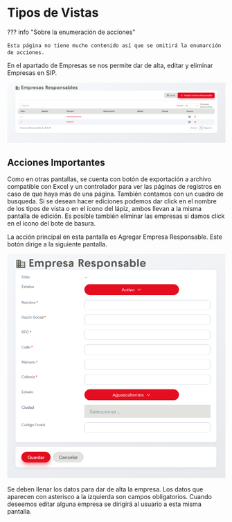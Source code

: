 # Tipos de Vistas

??? info "Sobre la enumeración de acciones"

    Esta página no tiene mucho contenido así que se omitirá la enumarción de acciones.

En el apartado de Empresas se nos permite dar de alta, editar y eliminar Empresas en SIP.

![empresas](../assets/empresas.png)

## Acciones Importantes

Como en otras pantallas, se cuenta con botón de exportación a archivo compatible con Excel y un controlador para ver las páginas de registros en caso de que haya más de una página. También contamos con un cuadro de busqueda. Si se desean hacer ediciones podemos dar click en el nombre de los tipos de vista o en el ícono del lápiz, ambos llevan a la misma pantalla de edición. Es posible  también eliminar las empresas si damos click en el ícono del bote de basura.

La acción principal en esta pantalla es Agregar Empresa Responsable. Este botón dirige a la siguiente pantalla.

![agregarEmpresa](../assets/agregarEmpresa.png)

Se deben llenar los datos para dar de alta la empresa. Los datos que aparecen con asterisco a la izquierda son campos obligatorios. Cuando deseemos editar alguna empresa se dirigirá al usuario a esta misma pantalla.